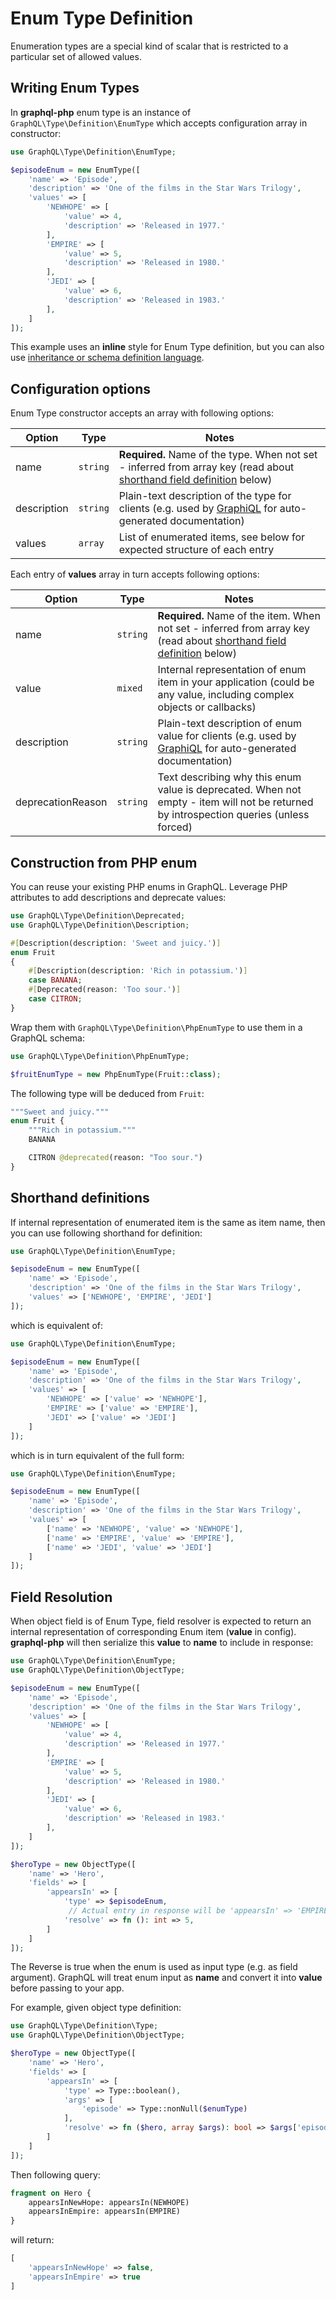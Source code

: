 # Enum Type Definition

Enumeration types are a special kind of scalar that is restricted to a particular set
of allowed values.

## Writing Enum Types

In **graphql-php** enum type is an instance of `GraphQL\Type\Definition\EnumType`
which accepts configuration array in constructor:

```php
use GraphQL\Type\Definition\EnumType;

$episodeEnum = new EnumType([
    'name' => 'Episode',
    'description' => 'One of the films in the Star Wars Trilogy',
    'values' => [
        'NEWHOPE' => [
            'value' => 4,
            'description' => 'Released in 1977.'
        ],
        'EMPIRE' => [
            'value' => 5,
            'description' => 'Released in 1980.'
        ],
        'JEDI' => [
            'value' => 6,
            'description' => 'Released in 1983.'
        ],
    ]
]);
```

This example uses an **inline** style for Enum Type definition, but you can also use
[inheritance or schema definition language](index.md#definition-styles).

## Configuration options

Enum Type constructor accepts an array with following options:

| Option      | Type     | Notes                                                                                                                                          |
| ----------- | -------- | ---------------------------------------------------------------------------------------------------------------------------------------------- |
| name        | `string` | **Required.** Name of the type. When not set - inferred from array key (read about [shorthand field definition](#shorthand-definitions) below) |
| description | `string` | Plain-text description of the type for clients (e.g. used by [GraphiQL](https://github.com/graphql/graphiql) for auto-generated documentation) |
| values      | `array`  | List of enumerated items, see below for expected structure of each entry                                                                       |

Each entry of **values** array in turn accepts following options:

| Option            | Type     | Notes                                                                                                                                            |
| ----------------- | -------- | ------------------------------------------------------------------------------------------------------------------------------------------------ |
| name              | `string` | **Required.** Name of the item. When not set - inferred from array key (read about [shorthand field definition](#shorthand-definitions) below)   |
| value             | `mixed`  | Internal representation of enum item in your application (could be any value, including complex objects or callbacks)                            |
| description       | `string` | Plain-text description of enum value for clients (e.g. used by [GraphiQL](https://github.com/graphql/graphiql) for auto-generated documentation) |
| deprecationReason | `string` | Text describing why this enum value is deprecated. When not empty - item will not be returned by introspection queries (unless forced)           |

## Construction from PHP enum

You can reuse your existing PHP enums in GraphQL.
Leverage PHP attributes to add descriptions and deprecate values:

```php
use GraphQL\Type\Definition\Deprecated;
use GraphQL\Type\Definition\Description;

#[Description(description: 'Sweet and juicy.')]
enum Fruit
{
    #[Description(description: 'Rich in potassium.')]
    case BANANA;
    #[Deprecated(reason: 'Too sour.')]
    case CITRON;
}
```

Wrap them with `GraphQL\Type\Definition\PhpEnumType` to use them in a GraphQL schema:

```php
use GraphQL\Type\Definition\PhpEnumType;

$fruitEnumType = new PhpEnumType(Fruit::class);
```

The following type will be deduced from `Fruit`:

```graphql
"""Sweet and juicy."""
enum Fruit {
    """Rich in potassium."""
    BANANA

    CITRON @deprecated(reason: "Too sour.")
}
```

## Shorthand definitions

If internal representation of enumerated item is the same as item name, then you can use
following shorthand for definition:

```php
use GraphQL\Type\Definition\EnumType;

$episodeEnum = new EnumType([
    'name' => 'Episode',
    'description' => 'One of the films in the Star Wars Trilogy',
    'values' => ['NEWHOPE', 'EMPIRE', 'JEDI']
]);
```

which is equivalent of:

```php
use GraphQL\Type\Definition\EnumType;

$episodeEnum = new EnumType([
    'name' => 'Episode',
    'description' => 'One of the films in the Star Wars Trilogy',
    'values' => [
        'NEWHOPE' => ['value' => 'NEWHOPE'],
        'EMPIRE' => ['value' => 'EMPIRE'],
        'JEDI' => ['value' => 'JEDI']
    ]
]);
```

which is in turn equivalent of the full form:

```php
use GraphQL\Type\Definition\EnumType;

$episodeEnum = new EnumType([
    'name' => 'Episode',
    'description' => 'One of the films in the Star Wars Trilogy',
    'values' => [
        ['name' => 'NEWHOPE', 'value' => 'NEWHOPE'],
        ['name' => 'EMPIRE', 'value' => 'EMPIRE'],
        ['name' => 'JEDI', 'value' => 'JEDI']
    ]
]);
```

## Field Resolution

When object field is of Enum Type, field resolver is expected to return an internal
representation of corresponding Enum item (**value** in config). **graphql-php** will
then serialize this **value** to **name** to include in response:

```php
use GraphQL\Type\Definition\EnumType;
use GraphQL\Type\Definition\ObjectType;

$episodeEnum = new EnumType([
    'name' => 'Episode',
    'description' => 'One of the films in the Star Wars Trilogy',
    'values' => [
        'NEWHOPE' => [
            'value' => 4,
            'description' => 'Released in 1977.'
        ],
        'EMPIRE' => [
            'value' => 5,
            'description' => 'Released in 1980.'
        ],
        'JEDI' => [
            'value' => 6,
            'description' => 'Released in 1983.'
        ],
    ]
]);

$heroType = new ObjectType([
    'name' => 'Hero',
    'fields' => [
        'appearsIn' => [
            'type' => $episodeEnum,
             // Actual entry in response will be 'appearsIn' => 'EMPIRE'
            'resolve' => fn (): int => 5,
        ]
    ]
]);
```

The Reverse is true when the enum is used as input type (e.g. as field argument).
GraphQL will treat enum input as **name** and convert it into **value** before passing to your app.

For example, given object type definition:

```php
use GraphQL\Type\Definition\Type;
use GraphQL\Type\Definition\ObjectType;

$heroType = new ObjectType([
    'name' => 'Hero',
    'fields' => [
        'appearsIn' => [
            'type' => Type::boolean(),
            'args' => [
                'episode' => Type::nonNull($enumType)
            ],
            'resolve' => fn ($hero, array $args): bool => $args['episode'] === 5,
        ]
    ]
]);
```

Then following query:

```graphql
fragment on Hero {
    appearsInNewHope: appearsIn(NEWHOPE)
    appearsInEmpire: appearsIn(EMPIRE)
}
```

will return:

```php
[
    'appearsInNewHope' => false,
    'appearsInEmpire' => true
]
```
